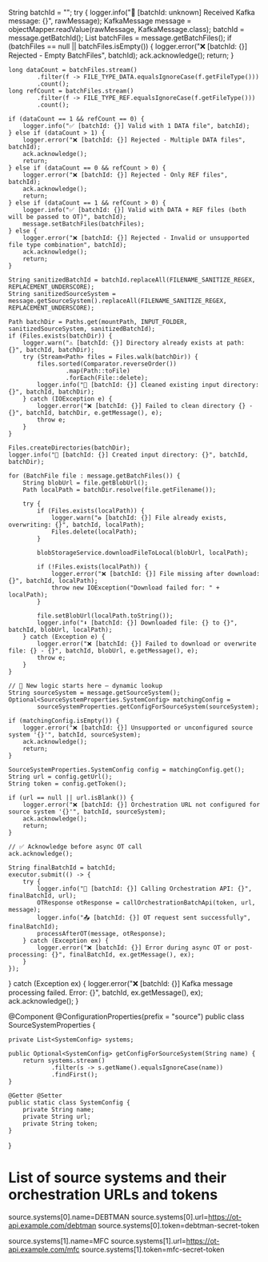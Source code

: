 String batchId = "";
try {
    logger.info("📩 [batchId: unknown] Received Kafka message: {}", rawMessage);
    KafkaMessage message = objectMapper.readValue(rawMessage, KafkaMessage.class);
    batchId = message.getBatchId();
    List<BatchFile> batchFiles = message.getBatchFiles();
    if (batchFiles == null || batchFiles.isEmpty()) {
        logger.error("❌ [batchId: {}] Rejected - Empty BatchFiles", batchId);
        ack.acknowledge();
        return;
    }

    long dataCount = batchFiles.stream()
            .filter(f -> FILE_TYPE_DATA.equalsIgnoreCase(f.getFileType()))
            .count();
    long refCount = batchFiles.stream()
            .filter(f -> FILE_TYPE_REF.equalsIgnoreCase(f.getFileType()))
            .count();

    if (dataCount == 1 && refCount == 0) {
        logger.info("✅ [batchId: {}] Valid with 1 DATA file", batchId);
    } else if (dataCount > 1) {
        logger.error("❌ [batchId: {}] Rejected - Multiple DATA files", batchId);
        ack.acknowledge();
        return;
    } else if (dataCount == 0 && refCount > 0) {
        logger.error("❌ [batchId: {}] Rejected - Only REF files", batchId);
        ack.acknowledge();
        return;
    } else if (dataCount == 1 && refCount > 0) {
        logger.info("✅ [batchId: {}] Valid with DATA + REF files (both will be passed to OT)", batchId);
        message.setBatchFiles(batchFiles);
    } else {
        logger.error("❌ [batchId: {}] Rejected - Invalid or unsupported file type combination", batchId);
        ack.acknowledge();
        return;
    }

    String sanitizedBatchId = batchId.replaceAll(FILENAME_SANITIZE_REGEX, REPLACEMENT_UNDERSCORE);
    String sanitizedSourceSystem = message.getSourceSystem().replaceAll(FILENAME_SANITIZE_REGEX, REPLACEMENT_UNDERSCORE);

    Path batchDir = Paths.get(mountPath, INPUT_FOLDER, sanitizedSourceSystem, sanitizedBatchId);
    if (Files.exists(batchDir)) {
        logger.warn("⚠️ [batchId: {}] Directory already exists at path: {}", batchId, batchDir);
        try (Stream<Path> files = Files.walk(batchDir)) {
            files.sorted(Comparator.reverseOrder())
                    .map(Path::toFile)
                    .forEach(File::delete);
            logger.info("🧹 [batchId: {}] Cleaned existing input directory: {}", batchId, batchDir);
        } catch (IOException e) {
            logger.error("❌ [batchId: {}] Failed to clean directory {} - {}", batchId, batchDir, e.getMessage(), e);
            throw e;
        }
    }

    Files.createDirectories(batchDir);
    logger.info("📁 [batchId: {}] Created input directory: {}", batchId, batchDir);

    for (BatchFile file : message.getBatchFiles()) {
        String blobUrl = file.getBlobUrl();
        Path localPath = batchDir.resolve(file.getFilename());

        try {
            if (Files.exists(localPath)) {
                logger.warn("♻️ [batchId: {}] File already exists, overwriting: {}", batchId, localPath);
                Files.delete(localPath);
            }

            blobStorageService.downloadFileToLocal(blobUrl, localPath);

            if (!Files.exists(localPath)) {
                logger.error("❌ [batchId: {}] File missing after download: {}", batchId, localPath);
                throw new IOException("Download failed for: " + localPath);
            }

            file.setBlobUrl(localPath.toString());
            logger.info("⬇️ [batchId: {}] Downloaded file: {} to {}", batchId, blobUrl, localPath);
        } catch (Exception e) {
            logger.error("❌ [batchId: {}] Failed to download or overwrite file: {} - {}", batchId, blobUrl, e.getMessage(), e);
            throw e;
        }
    }

    // 🔁 New logic starts here — dynamic lookup
    String sourceSystem = message.getSourceSystem();
    Optional<SourceSystemProperties.SystemConfig> matchingConfig =
            sourceSystemProperties.getConfigForSourceSystem(sourceSystem);

    if (matchingConfig.isEmpty()) {
        logger.error("❌ [batchId: {}] Unsupported or unconfigured source system '{}'", batchId, sourceSystem);
        ack.acknowledge();
        return;
    }

    SourceSystemProperties.SystemConfig config = matchingConfig.get();
    String url = config.getUrl();
    String token = config.getToken();

    if (url == null || url.isBlank()) {
        logger.error("❌ [batchId: {}] Orchestration URL not configured for source system '{}'", batchId, sourceSystem);
        ack.acknowledge();
        return;
    }

    // ✅ Acknowledge before async OT call
    ack.acknowledge();

    String finalBatchId = batchId;
    executor.submit(() -> {
        try {
            logger.info("🚀 [batchId: {}] Calling Orchestration API: {}", finalBatchId, url);
            OTResponse otResponse = callOrchestrationBatchApi(token, url, message);
            logger.info("📤 [batchId: {}] OT request sent successfully", finalBatchId);
            processAfterOT(message, otResponse);
        } catch (Exception ex) {
            logger.error("❌ [batchId: {}] Error during async OT or post-processing: {}", finalBatchId, ex.getMessage(), ex);
        }
    });

} catch (Exception ex) {
    logger.error("❌ [batchId: {}] Kafka message processing failed. Error: {}", batchId, ex.getMessage(), ex);
    ack.acknowledge();
}

@Component
@ConfigurationProperties(prefix = "source")
public class SourceSystemProperties {

    private List<SystemConfig> systems;

    public Optional<SystemConfig> getConfigForSourceSystem(String name) {
        return systems.stream()
                .filter(s -> s.getName().equalsIgnoreCase(name))
                .findFirst();
    }

    @Getter @Setter
    public static class SystemConfig {
        private String name;
        private String url;
        private String token;
    }
}

# List of source systems and their orchestration URLs and tokens
source.systems[0].name=DEBTMAN
source.systems[0].url=https://ot-api.example.com/debtman
source.systems[0].token=debtman-secret-token

source.systems[1].name=MFC
source.systems[1].url=https://ot-api.example.com/mfc
source.systems[1].token=mfc-secret-token



